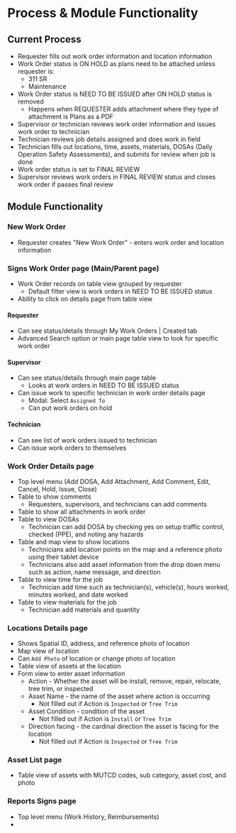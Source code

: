 # Process & Module Functionality

## Current Process

* Requester fills out work order information and location information
* Work Order status is ON HOLD as plans need to be attached unless requester is:
  * 311 SR
  * Maintenance
* Work Order status is NEED TO BE ISSUED after ON HOLD status is removed
  * Happens when REQUESTER adds attachment where they type of attachment is Plans as a PDF
* Supervisor or technician reviews work order information and issues work order to technician
* Technician reviews job details assigned and does work in field
* Technician fills out locations, time, assets, materials, DOSAs (Daily Operation Safety Assessments), and submits for review when job is done
* Work order status is set to FINAL REVIEW
* Supervisor reviews work orders in FINAL REVIEW status and closes work order if passes final review

## Module Functionality

### New Work Order

* Requester creates "New Work Order" - enters work order and location information

### Signs Work Order page (Main/Parent page)

* Work Order records on table view grouped by requester
  * Default filter view is work orders in NEED TO BE ISSUED status
* Ability to click on details page from table view

#### Requester

* Can see status/details through My Work Orders | Created tab
* Advanced Search option or main page table view to look for specific work order

#### Supervisor

* Can see status/details through main page table
  * Looks at work orders in NEED TO BE ISSUED status
* Can issue work to specific technician in work order details page
  * Modal: Select `Assigned To`
  * Can put work orders on hold

#### Technician

* Can see list of work orders issued to technician
* Can issue work orders to themselves

### Work Order Details page

* Top level menu (Add DOSA, Add Attachment, Add Comment, Edit, Cancel, Hold, Issue, Close)
* Table to show comments
  * Requesters, supervisors, and technicians can add comments
* Table to show all attachments in work order
* Table to view DOSAs
  * Technician can add DOSA by checking yes on setup traffic control, checked (PPE), and noting any hazards
* Table and map view to show locations
  * Technicians add location points on the map and a reference photo using their tablet device
  * Technicians also add asset information from the drop down menu such as action, name message, and direction
* Table to view time for the job
  * Technician add time such as technician(s), vehicle(s), hours worked, minutes worked, and date worked
* Table to view materials for the job
  * Technician add materials and quantity

### Locations Details page

* Shows Spatial ID, address, and reference photo of location
* Map view of location
* Can `Add Photo` of location or change photo of location
* Table view of assets at the location
* Form view to enter asset information
  * Action - Whether the asset will be install, remove, repair, relocate, tree trim, or inspected
  * Asset Name - the name of the asset where action is occurring
    * Not filled out if Action is `Inspected` or `Tree Trim`
  * Asset Condition - condition of the asset
    * Not filled out if Action is `Install` or `Tree Trim`
  * Direction facing - the cardinal direction the asset is facing for the location
    * Not filled out if Action is `Inspected` or `Tree Trim`

### Asset List page

* Table view of assets with MUTCD codes, sub category, asset cost, and photo

### Reports Signs page

* Top level menu (Work History, Reimbursements)
*

